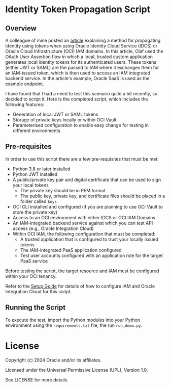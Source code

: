 # Identity Token Propagation Script

## Overview

A colleague of mine posted an [article](https://www.ateam-oracle.com/post/authentication-and-user-propagation-for-api-calls) explaining a method for propagating identity using tokens when using Oracle Identity Cloud Service (IDCS) or Oracle Cloud Infrastructure (OCI) IAM domains. In this article, Olaf used the OAuth User Assertion flow in which a local, trusted custom application generates local identity tokens for its authenticated users. These tokens (either JWT or SAML) are the passed to IAM where it exchanges them for an IAM-issued token, which is then used to access an IAM integrated backend service. In the article's example, Oracle SaaS is used as the example endpoint.

I have found that I had a need to test this scenario quite a bit recently, so decided to script it. Here is the completed script, which includes the following features:

- Generation of local JWT or SAML tokens
- Storage of private keys locally or within OCI Vault
- Parameterised configuration to enable easy change for testing in different environments

## Pre-requisites

In order to use this script there are a few pre-requisites that must be met:

- Python 3.8 or later installed
- Python JWT installed
- A public/private key pair and digital certificate that can be used to sign your local tokens
    - The private key should be in PEM format
    - The public key, private key, and certificate files should be placed in a folder called `keys`
- OCI CLI installed and configured (if you are planning to use OCI Vault to store the private key)
- Access to an OCI environment with either IDCS or OCI IAM Domains
- An IAM-integrated backend service against which you can test API access (e.g., Oracle Integration Cloud)
- Within OCI IAM, the following configuration that must be completed:
    - A trusted application that is configured to trust your locally issued tokens
    - The IAM-integrated PaaS application configured
    - Test user accounts configured with an application role for the target PaaS service

Before testing the script, the target resource and IAM must be configured within your OCI tenancy. 

Refer to the [Setup Guide](./oic-target-setup.md) for details of how to configure IAM and Oracle Integration Cloud for this script.

## Running the Script

To execute the test, import the Python modules into your Python environment using the `requirements.txt` file, the run `run_demo.py`.

# License

Copyright (c) 2024 Oracle and/or its affiliates.

Licensed under the Universal Permissive License (UPL), Version 1.0.

See LICENSE for more details.